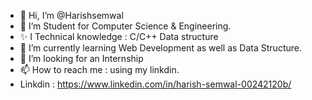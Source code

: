 - 👋 Hi, I’m @Harishsemwal
- 👀 I’m Student for Computer Science & Engineering.
- ✨ I Technical knowledge : C/C++ Data structure
- 🌱 I’m currently learning Web Development as well as Data Structure.
- 💞️ I’m looking for an Internship
- 📫 How to reach me : using my linkdin.
- Linkdin : https://www.linkedin.com/in/harish-semwal-00242120b/

<!---
Harishsemwal/Harishsemwal is a ✨ special ✨ repository because its `README.md` (this file) appears on your GitHub profile.
You can click the Preview link to take a look at your changes.
--->

